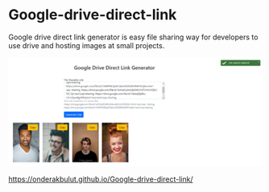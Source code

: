 # Google-drive-direct-link
Google drive direct link generator is easy file sharing way for developers to use drive and hosting images at small projects.

![Tux, the Linux mascot](https://raw.githubusercontent.com/onderakbulut/Google-drive-direct-link/main/Screenshot_1.png)

https://onderakbulut.github.io/Google-drive-direct-link/
